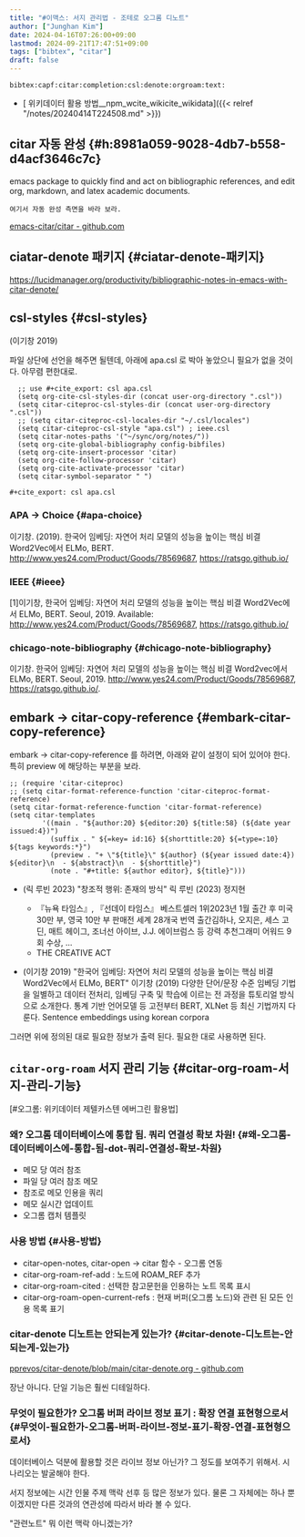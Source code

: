 ```yaml
---
title: "#이맥스: 서지 관리법 - 조테로 오그롬 디노트"
author: ["Junghan Kim"]
date: 2024-04-16T07:26:00+09:00
lastmod: 2024-09-21T17:47:51+09:00
tags: ["bibtex", "citar"]
draft: false
---
```


```text
bibtex:capf:citar:completion:csl:denote:orgroam:text:
```

-   [ 위키데이터 활용 방법\__npm_wcite_wikicite_wikidata]({{< relref "/notes/20240414T224508.md" >}})


## citar 자동 완성 {#h:8981a059-9028-4db7-b558-d4acf3646c7c}

emacs package to quickly find and act on bibliographic references, and edit org, markdown, and latex academic documents.

```text
여기서 자동 완성 측면을 바라 보라.
```

[emacs-citar/citar - github.com](https://github.com/emacs-citar/citar)


## ciatar-denote 패키지 {#ciatar-denote-패키지}

<https://lucidmanager.org/productivity/bibliographic-notes-in-emacs-with-citar-denote/>


## csl-styles {#csl-styles}



(이기창 2019)

파일 상단에 선언을 해주면 될텐데, 아래에 apa.csl 로 박아 놓았으니 필요가 없을 것이다. 아무렴 편한대로.

```text
  ;; use #+cite_export: csl apa.csl
  (setq org-cite-csl-styles-dir (concat user-org-directory ".csl"))
  (setq citar-citeproc-csl-styles-dir (concat user-org-directory ".csl"))
  ;; (setq citar-citeproc-csl-locales-dir "~/.csl/locales")
  (setq citar-citeproc-csl-style "apa.csl") ; ieee.csl
  (setq citar-notes-paths '("~/sync/org/notes/"))
  (setq org-cite-global-bibliography config-bibfiles)
  (setq org-cite-insert-processor 'citar)
  (setq org-cite-follow-processor 'citar)
  (setq org-cite-activate-processor 'citar)
  (setq citar-symbol-separator " ")
```

```text
#+cite_export: csl apa.csl
```


### APA -&gt; Choice {#apa-choice}

이기창. (2019). 한국어 임베딩: 자연어 처리 모델의 성능을 높이는 핵심 비결 Word2Vec에서 ELMo, BERT. <http://www.yes24.com/Product/Goods/78569687>, <https://ratsgo.github.io/>


### IEEE {#ieee}

[1]이기창, 한국어 임베딩: 자연어 처리 모델의 성능을 높이는 핵심 비결 Word2Vec에서 ELMo, BERT. Seoul, 2019. Available: <http://www.yes24.com/Product/Goods/78569687>, <https://ratsgo.github.io/>


### chicago-note-bibliography {#chicago-note-bibliography}

이기창. 한국어 임베딩: 자연어 처리 모델의 성능을 높이는 핵심 비결 Word2vec에서 ELMo, BERT. Seoul, 2019. <http://www.yes24.com/Product/Goods/78569687>, <https://ratsgo.github.io/>.


## embark -&gt; citar-copy-reference {#embark-citar-copy-reference}



embark -&gt; citar-copy-reference 를 하려면, 아래와 같이 설정이 되어 있어야 한다. 특히 preview 에 해당하는 부분을 보라.

```elisp
;; (require 'citar-citeproc)
;; (setq citar-format-reference-function 'citar-citeproc-format-reference)
(setq citar-format-reference-function 'citar-format-reference)
(setq citar-templates
        '((main . "${author:20} ${editor:20} ${title:58} (${date year issued:4})")
          (suffix . " ${=key= id:16} ${shorttitle:20} ${=type=:10} ${tags keywords:*}")
          (preview . "+ \"${title}\" ${author} (${year issued date:4}) ${editor}\n  - ${abstract}\n  - ${shorttitle}")
          (note . "#+title: ${author editor}, ${title}")))
```

-   (릭 루빈 2023) "창조적 행위: 존재의 방식" 릭 루빈 (2023) 정지현
    -   『뉴욕 타임스』, 『선데이 타임스』 베스트셀러 1위2023년 1월 출간 후 미국 30만 부, 영국 10만 부 판매전 세계 28개국 번역 출간김하나, 오지은, 세스 고딘, 매트 헤이그, 조너선 아이브, J.J. 에이브럼스 등 강력 추천그래미 어워드 9회 수상, ...
    -   THE CREATIVE ACT

-   (이기창 2019) "한국어 임베딩: 자연어 처리 모델의 성능을 높이는 핵심 비결 Word2Vec에서 ELMo, BERT" 이기창 (2019) 다양한 단어/문장 수준 임베딩 기법을 일별하고 데이터 전처리, 임베딩 구축 및 학습에 이르는 전 과정을 튜토리얼 방식으로 소개한다. 통계 기반 언어모델 등 고전부터 BERT, XLNet 등 최신 기법까지 다룬다. Sentence embeddings using korean corpora

그러면 위에 정의된 대로 필요한 정보가 출력 된다. 필요한 대로 사용하면 된다.


## `citar-org-roam` 서지 관리 기능 {#citar-org-roam-서지-관리-기능}

[#오그롬: 위키데이터 제텔카스텐 에버그린 활용법]


### 왜? 오그롬 데이터베이스에 통합 됨. 쿼리 연결성 확보 차원! {#왜-오그롬-데이터베이스에-통합-됨-dot-쿼리-연결성-확보-차원}

-   메모 당 여러 참조
-   파일 당 여러 참조 메모
-   참조로 메모 인용을 쿼리
-   메모 실시간 업데이트
-   오그롬 캡처 템플릿


### 사용 방법 {#사용-방법}

-   citar-open-notes, citar-open -&gt; citar 함수 - 오그롬 연동
-   citar-org-roam-ref-add : 노드에 ROAM_REF 추가
-   citar-org-roam-cited : 선택한 참고문헌을 인용하는 노트 목록 표시
-   citar-org-roam-open-current-refs : 현재 버퍼(오그롬 노드)와 관련 된 모든 인용 목록 표기


### citar-denote 디노트는 안되는게 있는가? {#citar-denote-디노트는-안되는게-있는가}

[pprevos/citar-denote/blob/main/citar-denote.org - github.com](https://github.com/pprevos/citar-denote/blob/main/citar-denote.org)

장난 아니다. 단일 기능은 훨씬 디테일하다.


### 무엇이 필요한가? 오그롬 버퍼 라이브 정보 표기 : 확장 연결 표현형으로서 {#무엇이-필요한가-오그롬-버퍼-라이브-정보-표기-확장-연결-표현형으로서}

데이터베이스 덕분에 활용할 것은 라이브 정보 아닌가? 그 정도를 보여주기 위해서. 시나리오는 발굴해야 한다.

서지 정보에는 시간 인물 주제 맥락 선후 등 많은 정보가 있다. 물론 그 자체에는 하나 뿐이겠지만 다른 것과의 연관성에 따라서 바라 볼 수 있다.

"관련노트" 뭐 이런 맥락 아니겠는가?
